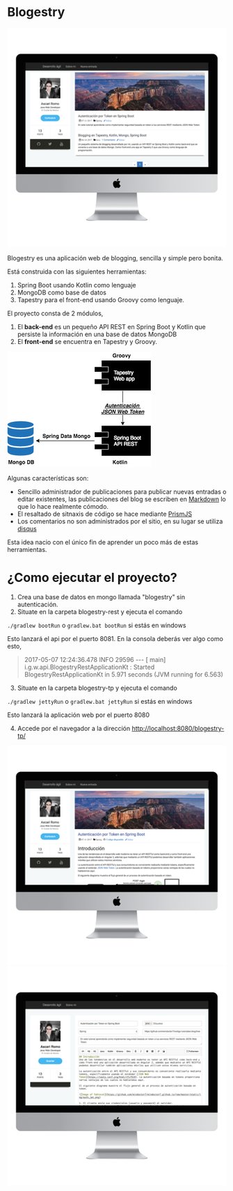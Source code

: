 # Blogestry

![Image](https://github.com/windoctor7/windoctor7.github.io/raw/master/static/img/blogestry-retina2.png)

Blogestry es una aplicación web de blogging, sencilla y simple pero bonita. 

Está construida con las siguientes herramientas:

1. Spring Boot usando Kotlin como lenguaje
1. MongoDB como base de datos
1. Tapestry para el front-end usando Groovy como lenguaje.

El proyecto consta de 2 módulos,

1. El **back-end** es un pequeño API REST en Spring Boot y Kotlin que persiste la información en una base de datos MongoDB
1. El **front-end** se encuentra en Tapestry y Groovy.

![Image](https://github.com/windoctor7/windoctor7.github.io/raw/master/static/img/blogestry_diagrama.png)


Algunas características son:

* Sencillo administrador de publicaciones para publicar nuevas entradas o editar existentes, las publicaciones del blog se escriben en [Markdown](http://commonmark.org/help/) lo que lo hace realmente cómodo.
* El resaltado de sitnaxis de código se hace mediante [PrismJS ](http://prismjs.com)
* Los comentarios no son administrados por el sitio, en su lugar se utiliza [disqus](disqus.com)

Esta idea nacio con el único fin de aprender un poco más de estas herramientas.

# ¿Como ejecutar el proyecto?
1. Crea una base de datos en mongo llamada "blogestry" sin autenticación.
1. Situate en la carpeta blogestry-rest y ejecuta el comando

``./gradlew bootRun`` o ``gradlew.bat bootRun`` si estás en windows

Esto lanzará el api por el puerto 8081. En la consola deberás ver algo como esto,

> 2017-05-07 12:24:36.478  INFO 29596 --- [           main] i.g.w.api.BlogestryRestApplicationKt     : Started BlogestryRestApplicationKt in 5.971 seconds (JVM running for 6.563)

3. Situate en la carpeta blogestry-tp y ejecuta el comando

``./gradlew jettyRun`` o ``gradlew.bat jettyRun`` si estás en windows

Esto lanzará la aplicación web por el puerto 8080

4. Accede por el navegador a la dirección [http://localhost:8080/blogestry-tp/](http://localhost:8080/blogestry-tp/)

![Image](https://github.com/windoctor7/windoctor7.github.io/raw/master/static/img/blogestry-retina1.png)
![Image](https://github.com/windoctor7/windoctor7.github.io/raw/master/static/img/blogestry-retina3.png)

